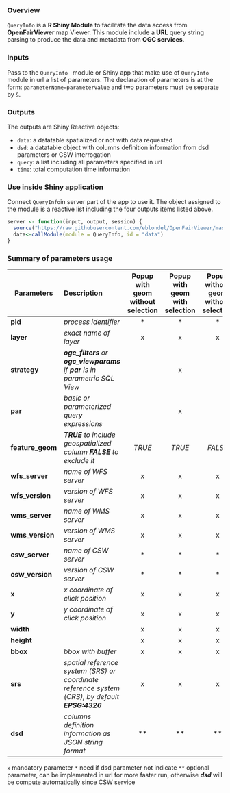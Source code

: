 ### Overview
`QueryInfo` is a **R Shiny Module** to facilitate the data access from **OpenFairViewer** map Viewer.
This module include a **URL** query string parsing to produce the data and metadata from **OGC services**.

### Inputs
Pass to the `QueryInfo ` module or Shiny app that make use of `QueryInfo` module in url a list of parameters. 
The declaration of parameters is at the form: `parameterName=parameterValue` and two parameters must be separate by `&`. 

### Outputs
The outputs are Shiny Reactive objects:
* `data`: a datatable spatialized or not with data requested 
* `dsd`: a datatable object with columns definition information from dsd parameters or CSW interrogation
* `query`: a list including all parameters specified in url
* `time`: total computation time information

### Use inside Shiny application

Connect `QueryInfo`in server part of the app to use it. The object assigned to the module is a reactive list including the four outputs items listed above. 

```r
server <- function(input, output, session) {
  source("https://raw.githubusercontent.com/eblondel/OpenFairViewer/master/src/resources/shinyModule/QueryInfo.R")
  data<-callModule(module = QueryInfo, id = "data")
}
```

### Summary of parameters usage

 Parameters |Description| Popup <br/> with geom <br/> without selection|Popup <br/> with geom <br/> with selection|Popup <br/> without geom <br/> without selection|Popup <br/> without geom <br/> with selection|Dashboard <br/> with geom <br/> without selection|Dashboard <br/> with geom <br/> with selection|Dashbord <br/> without geom <br/> without selection|Dashbord <br/> without geom <br/> with selection|
 -------- |:--|:--:|:--:|:--:|:--:|:--:|:--:|:--:|:--:|
 **pid** |*process identifier*|*|*|*|*|*|*|*|*|
 **layer** |*exact name of layer*|x|x|x|x|x|x|x|x|
 **strategy** |***ogc_filters** or **ogc_viewparams** if **par** is in parametric SQL View*||x||x||x||x|
 **par** |*basic or parameterized query expressions*||x||x||x||x|
 **feature_geom** |***TRUE** to include geospatialized column **FALSE** to exclude it*|*TRUE*|*TRUE*|*FALSE*|*FALSE*|*TRUE*|*TRUE*|*FALSE*|*FALSE*|
 **wfs_server** |*name of WFS server*|x|x|x|x|x|x|x|x|
 **wfs_version** |*version of WFS server*|x|x|x|x|x|x|x|x|
 **wms_server** |*name of WMS server*|x|x|x|x|||||
 **wms_version** |*version of WMS server*|x|x|x|x|||||
 **csw_server** |*name of CSW server*|*|*|*|*|*|*|*|*|
 **csw_version** |*version of CSW server*|*|*|*|*|*|*|*|*|
 **x** |*x coordinate of click position*|x|x|x|x|||||
 **y** |*y coordinate of click position*|x|x|x|x|||||
 **width** ||x|x|x|x|||||
 **height** ||x|x|x|x|||||
 **bbox** |*bbox with buffer*|x|x|x|x|||||
 **srs** |*spatial reference system (SRS) or coordinate reference system (CRS), by default **EPSG:4326***|x|x|x|x|||||
 **dsd** |*columns definition information as JSON string format* |**|**|**|**|**|**|**|**|
 `x` mandatory parameter
`*` need if dsd parameter not indicate
`**` optional parameter, can be implemented in url for more faster run, otherwise ***dsd*** will be compute automatically since CSW service
 
